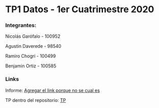# TP1 Datos - 1er Cuatrimestre 2020

### Integrantes: 

Nicolás Garófalo - 100952

Agustin Daverede - 98540

Ramiro Chogri - 100499

Benjamin Ortiz - 100585

### Links

Informe: [Agregar el link porque no se cual es]()

TP dentro del repositorio: [TP](TPDatos/TP1.ipynb)
